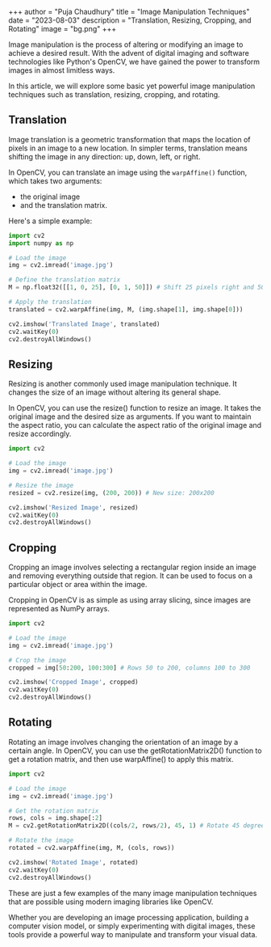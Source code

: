 +++
author = "Puja Chaudhury"
title = "Image Manipulation Techniques"
date = "2023-08-03"
description = "Translation, Resizing, Cropping, and Rotating"
image = "bg.png"
+++

Image manipulation is the process of altering or modifying an image to achieve a desired result. With the advent of digital imaging and software technologies like Python's OpenCV, we have gained the power to transform images in almost limitless ways. 

In this article, we will explore some basic yet powerful image manipulation techniques such as translation, resizing, cropping, and rotating.

## Translation

Image translation is a geometric transformation that maps the location of pixels in an image to a new location. In simpler terms, translation means shifting the image in any direction: up, down, left, or right.

In OpenCV, you can translate an image using the `warpAffine()` function, which takes two arguments: 
- the original image 
- and the translation matrix. 

Here's a simple example:

```python
import cv2
import numpy as np

# Load the image
img = cv2.imread('image.jpg')

# Define the translation matrix
M = np.float32([[1, 0, 25], [0, 1, 50]]) # Shift 25 pixels right and 50 pixels down

# Apply the translation
translated = cv2.warpAffine(img, M, (img.shape[1], img.shape[0]))

cv2.imshow('Translated Image', translated)
cv2.waitKey(0)
cv2.destroyAllWindows()
 ```

## Resizing
Resizing is another commonly used image manipulation technique. It changes the size of an image without altering its general shape.

In OpenCV, you can use the resize() function to resize an image. It takes the original image and the desired size as arguments. If you want to maintain the aspect ratio, you can calculate the aspect ratio of the original image and resize accordingly.

```python
import cv2

# Load the image
img = cv2.imread('image.jpg')

# Resize the image
resized = cv2.resize(img, (200, 200)) # New size: 200x200

cv2.imshow('Resized Image', resized)
cv2.waitKey(0)
cv2.destroyAllWindows()
```

## Cropping
Cropping an image involves selecting a rectangular region inside an image and removing everything outside that region. It can be used to focus on a particular object or area within the image.

Cropping in OpenCV is as simple as using array slicing, since images are represented as NumPy arrays.

```python
import cv2

# Load the image
img = cv2.imread('image.jpg')

# Crop the image
cropped = img[50:200, 100:300] # Rows 50 to 200, columns 100 to 300

cv2.imshow('Cropped Image', cropped)
cv2.waitKey(0)
cv2.destroyAllWindows()
```

## Rotating
Rotating an image involves changing the orientation of an image by a certain angle. In OpenCV, you can use the getRotationMatrix2D() function to get a rotation matrix, and then use warpAffine() to apply this matrix.

```python
import cv2

# Load the image
img = cv2.imread('image.jpg')

# Get the rotation matrix
rows, cols = img.shape[:2]
M = cv2.getRotationMatrix2D((cols/2, rows/2), 45, 1) # Rotate 45 degrees around the center of the image

# Rotate the image
rotated = cv2.warpAffine(img, M, (cols, rows))

cv2.imshow('Rotated Image', rotated)
cv2.waitKey(0)
cv2.destroyAllWindows()
```
These are just a few examples of the many image manipulation techniques that are possible using modern imaging libraries like OpenCV. 

Whether you are developing an image processing application, building a computer vision model, or simply experimenting with digital images, these tools provide a powerful way to manipulate and transform your visual data.